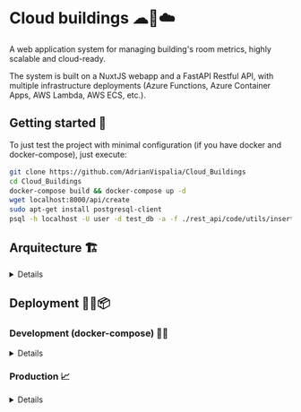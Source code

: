 # Cloud buildings ☁🏢☁️

A web application system for managing building's room metrics, highly scalable and cloud-ready.


The system is built on a NuxtJS webapp and a FastAPI Restful API, with multiple infrastructure deployments (Azure Functions, Azure Container Apps, AWS Lambda, AWS ECS, etc.).


## Getting started 🚀

To just test the project with minimal configuration (if you have docker and docker-compose), just execute:
```bash
git clone https://github.com/AdrianVispalia/Cloud_Buildings
cd Cloud_Buildings
docker-compose build && docker-compose up -d
wget localhost:8000/api/create
sudo apt-get install postgresql-client
psql -h localhost -U user -d test_db -a -f ./rest_api/code/utils/insert_db2.sql
```

## Arquitecture 🏗

<details>

### Frontend (NuxtJS)

<details>

The front-end is created using NuxtJS, using the JavaScript web framework VueJS version 3. The code can later run on containers or FaaS services.

</details>

### Backend (FastAPI + PostgreSQL + Redis)

<details>

There are 3 micro-services that make the backend:
- Rest API: FastAPI with Python3 (with SQLAlchemy ORM)
- Database: PostgreSQL
- Cache: Redis

The database scheme can be represented with this Entity-Relationship diagram (generated automatically using pgAdmin):
![ER diagram](./images/ERD.png)


Using FastAPI, the documentation is updated and available automatically with OpenAPI and Redoc:
| Category | OpenAPI (Swagger) | Redoc |
| - | - | - |
| Endpoint | *URL/docs* | *URL/redoc* |
| Image | ![OpenAPI documentation](./images/openapi.png) | ![Redoc documentation](./images/redoc.png) |

</details>

</details>


## Deployment 👷🏻📦

### Development (docker-compose) 👨‍💻

<details>

#### Arquitecture schema

![docker-compose schema](./images/docker_compose_schema.png)

#### Create

```bash
docker-compose build && docker-compose up -d
wget localhost:8000/api/create
sudo apt-get install postgresql-client
psql -h localhost -U user -d test_db -a -f ./rest_api/code/utils/insert_db2.sql
```

#### Delete

```bash
docker-compose down
```

</details>

### Production 📈

<details>

#### 1️⃣ Backend deployment

<details>

##### AWS with Lambda

<details>

###### Arquitecture schema

![AWS Lambda backend](./images/aws_lambda_backend_diagram.png)

###### Create

```bash
cd rest_api

terraform init
terraform apply
```

Now check the endpoint and do a GET request to `<endpoint>/api/create` to create the database schema. The last thing is to upload the initial records.

> For Lambda deployment, you will need to create an Internet Gateway & connect it to the VPC, and a routing table on that VPC with an entry 0.0.0.0/0 internet gateway. 
- Create EC2 in the same vpc (check assign public IP + create a security group in the VPC with port 22 open).
- Then select instance, Network, associate to RDS and choose the running RDS.
- Connect to the instance using Instance Connect (create an EIC endpoint). On the host:
```bash
scp -i "lami_pair.pem" \
       ~/Cloud_buildings/rest_api/code/utils/insert_db2.sql \
       ubuntu@13.49.70.29:/home/ubuntu
```
- Inside the created EC2 (you can connect using the AWS management console on the browser):
```bash
sudo apt-get install -y postgresql-client net-tools
ifconfig
psql -h my-db-instance.ckj37kdk9y49.eu-north-1.rds.amazonaws.com \
          -U postgres -d test_db -a -f insert_db2.sql
```
- Now delete the EC2
> In lambda, delete as weel the routing table entry 0.0.0.0/0, the EIC endpoint and the internet gateway.

###### Delete

```bash
cd rest_api
terraform destroy
```

</details>

##### AWS with ECS & ECR

<details>

###### Create

```bash
cd rest_api

terraform init
# change aws_account_id with your account id
terraform apply -var "aws_account_id=$aws_account_id"
```

Now check the endpoint and do a GET request to `<endpoint>/api/create` to create the database schema. The last thing is to upload the initial records (similar process to the AWS with lambda section).

###### Delete

```bash
cd rest_api
terraform destroy -var "aws_account_id=$aws_account_id"
```

</details>

##### Azure Container apps

<details>

###### Create

```bash
cd ./rest_api/infrastructure/azure-container-apps

az login

terraform init
terraform apply
```


Now check the endpoint and do a GET request to `<endpoint>/api/create` to create the database schema. The last thing is to upload the initial records (similar process to the AWS with lambda section).


###### Delete

```bash
terraform destroy
```


</details>

##### Kubernetes with Minikube

<details>


###### Create

```bash
docker-compose build
cd ./rest_api/infrastructure/kubernetes-minikube/

minikube start

minikube addons enable ingress
minikube addons enable ingress-dns
minikube image push cloud_buildings_fastapi

terraform init
terraform apply

wget "$(minikube ip)/api/create"

kubectl get svc -n restapins # check the assigned IP of postgres-internal-service
docker ps # check the container_id of minikube
docker cp ../../code/utils/insert_db2.sql <minikube_container_id>:/home/docker/insert_db2.sql
docker exec -it <minikube_container_id> /bin/bash
```

Inside the minikube node:
```bash
sudo apt-get update
sudo apt-get install -y postgresql-client net-tools
psql -h <postgres-internal-service_IP> -U postgres -d test_db -a -f /home/docker/insert_db2.sql
exit
```

###### Delete

```bash
terraform destroy
minikube stop
```

</details>

</details>

#### 2️⃣ Frontend deployment

<details>

##### Azure Functions

<details>

###### Create

```bash
cd ./frontend/infrastructure/azure-functions/

az login

terraform init
terraform apply

az storage blob upload-batch --account-name abtcdefaha \
      --destination mycontainer  --source .output/public

cd ../..
# write in nuxt.config.ts on:
# nitro: { preset: "azure_functions" }
# modify to your URL (example with abtcdefaha) in nuxt.config.ts on:
# app: { cdnUrl: 'https://abtcdefaha.blob.core.windows.net/mycontainer' }
npx nuxt build
az functionapp deployment source config-zip --resource-group example-resources \
              --name example-linux-function-app33 --src .output/deploy.zip


```


###### Delete

```bash
cd ./infrastructure/azure-functions/
terraform destroy
```


</details>



##### AWS (Lambda + S3 + CloudFront)

<details>

###### Arquitecture schema

![AWS Lambda frontend](./images/aws_lambda_frontend_diagram.png)

###### Create

```bash
cd ./frontend
# write in nuxt.config.ts nitro: { preset: "aws-lambda" }
npx nuxt build

sam validate
sam validate --lint

cd infrastructure/aws-lambda/step1
# read next 5 lines before executing sam deploy
sam deploy --guided
# during the deployment, after the S3 bucket is created
# but before CloudFront is deployed, run this:
aws s3 sync .output/public s3://<your_s3_bucket_name> \
             --cache-control max-age=31536000 --delete

cd ../step2
# modify on /frontend/nuxt.config.ts cdnURL
npx nuxt build
sam deploy --guided --template-file step2.yaml
```


###### Delete

In the AWS console, go to the S3 bucket and delete all of the objects. Then:
```bash
cd /frontend/infrastructure/aws-lambda/step2
sam delete
cd ../step1
sam delete
```

</details>


##### Kubernetes with Minikube

<details>


###### Create

```bash
docker-compose build
cd ./frontend/infrastructure/kubernetes-minikube/

minikube start

minikube addons enable ingress
minikube addons enable ingress-dns
minikube image push nuxt_dev

terraform init
terraform apply
```

###### Delete

```bash
terraform destroy
minikube stop
```

</details>
</details>
